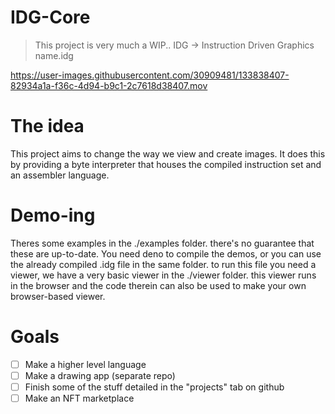 # IDG-Core
> This project is very much a WIP..
IDG -> Instruction Driven Graphics name.idg



https://user-images.githubusercontent.com/30909481/133838407-82934a1a-f36c-4d94-b9c1-2c7618d38407.mov



# The idea
This project aims to change the way we view and create images.
It does this by providing a byte interpreter that houses the compiled instruction set and an assembler language.

# Demo-ing
Theres some examples in the ./examples folder. there's no guarantee that these are up-to-date.
You need deno to compile the demos, or you can use the already compiled .idg file in the same folder. to run this file you need a viewer, we have a very basic viewer in the ./viewer folder. this viewer runs in the browser and the code therein can also be used to make your own browser-based viewer.

# Goals
- [ ] Make a higher level language
- [ ] Make a drawing app (separate repo)
- [ ] Finish some of the stuff detailed in the "projects" tab on github
- [ ] Make an NFT marketplace
